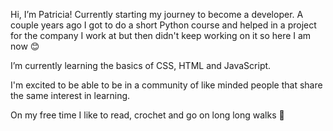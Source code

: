 Hi, I’m Patricia! Currently starting my journey to become a developer. A couple years ago I got to do a short Python course and helped in a project for the company I work at but then didn't keep working on it so here I am now 😊 

I’m currently learning the basics of CSS, HTML and JavaScript.

I'm excited to be able to be in a community of like minded people that share the same interest in learning. 

On my free time I like to read, crochet and go on long long walks 🤗

<!---
PatriciaFOliveira/PatriciaFOliveira is a ✨ special ✨ repository because its `README.md` (this file) appears on your GitHub profile.
You can click the Preview link to take a look at your changes.
--->
